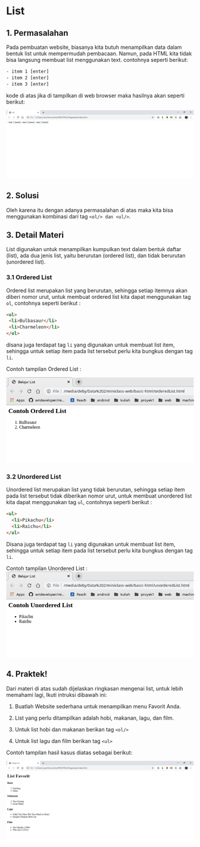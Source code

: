 # List

## 1. Permasalahan

  Pada pembuatan website, biasanya kita butuh menampilkan data dalam bentuk list untuk mempermudah pembacaan. Namun, pada HTML kita tidak bisa langsung membuat list menggunakan text. contohnya seperti berikut:

  ```html
- item 1 [enter]
- item 2 [enter]
- item 3 [enter]    
  ```

  kode di atas jika di tampilkan di web browser maka hasilnya akan seperti berikut:

  ![Permasalahan-list](studiKasusList.jpg)


## 2. Solusi

  Oleh karena itu dengan adanya permasalahan di atas maka kita bisa menggunakan kombinasi dari tag ```<ol/> dan <ul/>```.

## 3. Detail Materi
  
  List digunakan untuk menampilkan kumpulkan text dalam bentuk daftar (list), ada dua jenis list, yaitu berurutan (ordered list), dan tidak berurutan (unordered list). 

  ### 3.1 Ordered List 
      
 Ordered list merupakan list yang berurutan, sehingga setiap itemnya akan diberi nomor urut, untuk membuat ordered list kita dapat menggunakan tag `ol`, contohnya seperti berikut :
  
 ```html
<ol>
  <li>Bulbasaur</li>
  <li>Charmeleon</li>
</ol>
```

disana juga terdapat tag `li` yang digunakan untuk membuat list item, sehingga untuk setiap item pada list tersebut perlu kita bungkus dengan tag `li`.

Contoh tampilan Ordered List :


![ordered-list](orderedList.jpg)

  ### 3.2 Unordered List

  Unordered list merupakan list yang tidak berurutan, sehingga setiap item pada list tersebut tidak diberikan nomor urut, untuk membuat unordered list kita dapat menggunakan tag `ul`, contohnya seperti berikut :

```html
<ul>
  <li>Pikachu</li>
  <li>Raichu</li>
</ul>
```

Disana juga terdapat tag `li` yang digunakan untuk membuat list item, sehingga untuk setiap item pada list tersebut perlu kita bungkus dengan tag `li`.


Contoh tampilan Unordered List :  
![unordered-list](unorderedList.jpg)


## 4. Praktek!

Dari materi di atas sudah dijelaskan ringkasan mengenai list, untuk lebih memahami lagi, Ikuti intruksi dibawah ini:

1. Buatlah Website sederhana untuk menampilkan menu Favorit Anda.

2. List yang perlu ditampilkan adalah hobi, makanan, lagu, dan film. 

3. Untuk list hobi dan makanan berikan tag ``<ol/>``

4. Untuk list lagu dan film berikan tag ``<ul>``

  Contoh tampilan hasil kasus diatas sebagai berikut: 


  ![Latihan list](latihanList.jpg)








